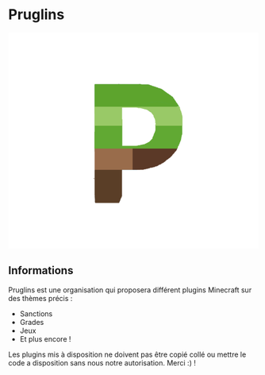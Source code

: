 # Pruglins

<img src="Pruglins.png">

## Informations

Pruglins est une organisation qui proposera différent plugins Minecraft sur des thèmes précis :

- Sanctions
- Grades
- Jeux
- Et plus encore !

Les plugins mis à disposition ne doivent pas être copié collé ou mettre le code a disposition sans nous notre autorisation. Merci :) !
